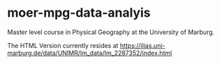 # moer-mpg-data-analyis
Master level course in Physical Geography at the University of Marburg.  

The HTML Version currently resides at 
https://ilias.uni-marburg.de/data/UNIMR/lm_data/lm_2287352/index.html
<!-- https://geomoer.github.io/moer-mpg-data-analysis/ -->
